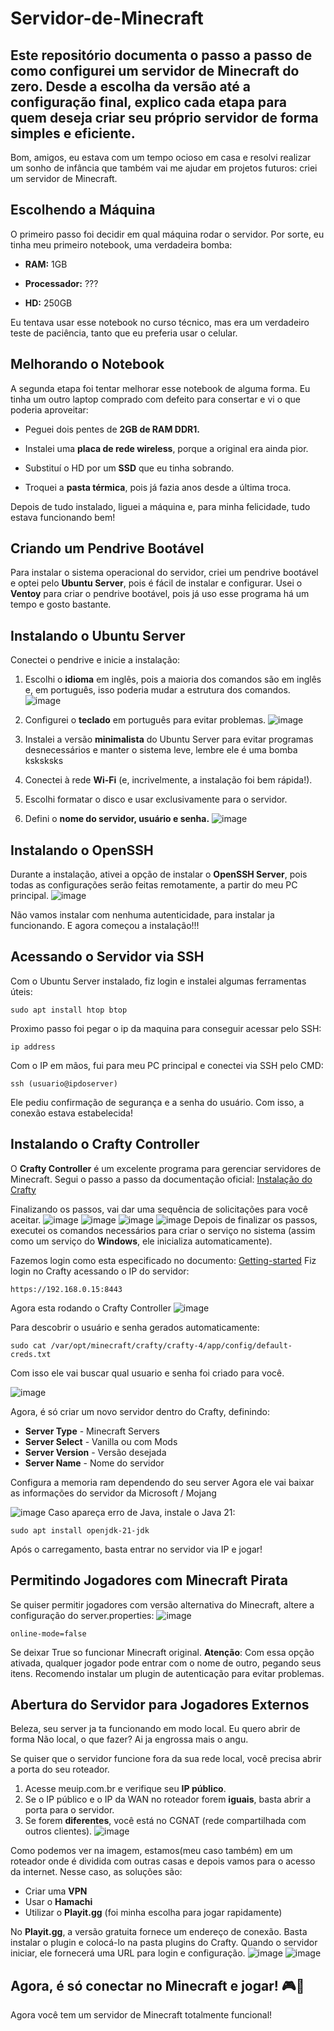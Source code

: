 # Servidor-de-Minecraft
Este repositório documenta o passo a passo de como configurei um servidor de Minecraft do zero. Desde a escolha da versão até a configuração final, explico cada etapa para quem deseja criar seu próprio servidor de forma simples e eficiente.
---

Bom, amigos, eu estava com um tempo ocioso em casa e resolvi realizar um sonho de infância que também vai me ajudar em projetos futuros: criei um servidor de Minecraft.

## Escolhendo a Máquina

O primeiro passo foi decidir em qual máquina rodar o servidor. Por sorte, eu tinha meu primeiro notebook, uma verdadeira bomba:

- **RAM:** 1GB

- **Processador:** ???

- **HD:** 250GB

Eu tentava usar esse notebook no curso técnico, mas era um verdadeiro teste de paciência, tanto que eu preferia usar o celular.

## Melhorando o Notebook

A segunda etapa foi tentar melhorar esse notebook de alguma forma. Eu tinha um outro laptop comprado com defeito para consertar e vi o que poderia aproveitar:

- Peguei dois pentes de **2GB de RAM DDR1.**

- Instalei uma **placa de rede wireless**, porque a original era ainda pior.

- Substituí o HD por um **SSD** que eu tinha sobrando.

- Troquei a **pasta térmica**, pois já fazia anos desde a última troca.

Depois de tudo instalado, liguei a máquina e, para minha felicidade, tudo estava funcionando bem!

## Criando um Pendrive Bootável

Para instalar o sistema operacional do servidor, criei um pendrive bootável e optei pelo **Ubuntu Server**, pois é fácil de instalar e configurar. Usei o **Ventoy** para criar o pendrive bootável, pois já uso esse programa há um tempo e gosto bastante.

## Instalando o Ubuntu Server

Conectei o pendrive e inicie a instalação:

1. Escolhi o **idioma** em inglês, pois a maioria dos comandos são em inglês e, em português, isso poderia mudar a estrutura dos comandos.
![image](https://github.com/user-attachments/assets/316d8f3f-e4fe-4608-b5dc-6474344cd93a)

2. Configurei o **teclado** em português para evitar problemas.
![image](https://github.com/user-attachments/assets/c3648047-e703-474c-9947-740bf81bfc0a)

3. Instalei a versão **minimalista** do Ubuntu Server para evitar programas desnecessários e manter o sistema leve, lembre ele é uma bomba ksksksks
   
4. Conectei à rede **Wi-Fi** (e, incrivelmente, a instalação foi bem rápida!).
   
5. Escolhi formatar o disco e usar exclusivamente para o servidor.
   
6. Defini o **nome do servidor, usuário e senha.**
![image](https://github.com/user-attachments/assets/4d0eeba8-4e35-4903-b1c1-c5bb7175846d)

## Instalando o OpenSSH

Durante a instalação, ativei a opção de instalar o **OpenSSH Server**, pois todas as configurações serão feitas remotamente, a partir do meu PC principal.
![image](https://github.com/user-attachments/assets/bdc50df8-e036-43a2-8be3-79f895511a28)

Não vamos instalar com nenhuma autenticidade, para instalar ja funcionando.
E agora começou a instalação!!!

## Acessando o Servidor via SSH

Com o Ubuntu Server instalado, fiz login e instalei algumas ferramentas úteis:

````
sudo apt install htop btop

````
Proximo passo foi pegar o ip da maquina para conseguir acessar pelo SSH:
````
ip address

````

Com o IP em mãos, fui para meu PC principal e conectei via SSH pelo CMD:
````
ssh (usuario@ipdoserver)

````
Ele pediu confirmação de segurança e a senha do usuário. Com isso, a conexão estava estabelecida!

## Instalando o Crafty Controller

O **Crafty Controller** é um excelente programa para gerenciar servidores de Minecraft. Segui o passo a passo da documentação oficial:
[Instalação do Crafty](https://docs.craftycontrol.com/pages/getting-started/installation/linux/)

Finalizando os passos, vai dar uma sequência de solicitações para você aceitar.
![image](https://github.com/user-attachments/assets/50a246ed-5017-4d44-b3a6-d0674164a23d)
![image](https://github.com/user-attachments/assets/91579dfe-73fe-4723-847a-321cda023a61)
![image](https://github.com/user-attachments/assets/d6a48883-697a-4934-8055-2ff3f3fc0f79)
![image](https://github.com/user-attachments/assets/d0515162-b11d-4db0-9864-6d28b7103e84)
Depois de finalizar os passos, executei os comandos necessários para criar o serviço no sistema (assim como um serviço do **Windows**, ele inicializa automaticamente).

Fazemos login como esta especificado no documento:
[Getting-started](https://docs.craftycontrol.com/pages/getting-started/access/)
Fiz login no Crafty acessando o IP do servidor:

````
https://192.168.0.15:8443

````
Agora esta rodando o Crafty Controller
![image](https://github.com/user-attachments/assets/3ac324a6-9d7b-4300-9441-3c5c387e46b4)

Para descobrir o usuário e senha gerados automaticamente:
````
sudo cat /var/opt/minecraft/crafty/crafty-4/app/config/default-creds.txt
````
Com isso ele vai buscar qual usuario e senha foi criado para você.

![image](https://github.com/user-attachments/assets/e0010d40-f854-4da9-a05a-5b7c44974426)

Agora, é só criar um novo servidor dentro do Crafty, definindo:

- **Server Type** - Minecraft Servers
- **Server Select** - Vanilla ou com Mods
- **Server Version** - Versão desejada
- **Server Name** - Nome do servidor

Configura a memoria ram dependendo do seu server
Agora ele vai baixar as informações do servidor da Microsoft / Mojang

![image](https://github.com/user-attachments/assets/5407af63-4926-4051-8cfc-ecb7a723fc5c)
Caso apareça erro de Java, instale o Java 21:

````
sudo apt install openjdk-21-jdk
````
Após o carregamento, basta entrar no servidor via IP e jogar!

## Permitindo Jogadores com Minecraft Pirata

Se quiser permitir jogadores com versão alternativa do Minecraft, altere a configuração do server.properties:
![image](https://github.com/user-attachments/assets/23115fe9-19a4-4369-b5ac-d3cd8265c6ab)
````
online-mode=false
````

Se deixar True so funcionar Minecraft original.
**Atenção**: Com essa opção ativada, qualquer jogador pode entrar com o nome de outro, pegando seus itens. Recomendo instalar um plugin de autenticação para evitar problemas.

## Abertura do Servidor para Jogadores Externos 

Beleza, seu server ja ta funcionando em modo local. Eu quero abrir de forma Não local, o que fazer? 
Ai ja engrossa mais o angu.

Se quiser que o servidor funcione fora da sua rede local, você precisa abrir a porta do seu roteador.

1. Acesse meuip.com.br e verifique seu **IP público**.
2. Se o IP público e o IP da WAN no roteador forem **iguais**, basta abrir a porta para o servidor.
3. Se forem **diferentes**, você está no CGNAT (rede compartilhada com outros clientes). 
![image](https://github.com/user-attachments/assets/88d40e00-29a9-444b-bc1a-af14a96182be)

Como podemos ver na imagem, estamos(meu caso também) em um roteador onde é dividida com outras casas e depois vamos para o acesso da internet.
Nesse caso, as soluções são:
- Criar uma **VPN**
- Usar o **Hamachi**
- Utilizar o **Playit.gg** (foi minha escolha para jogar rapidamente)

No **Playit.gg**, a versão gratuita fornece um endereço de conexão. Basta instalar o plugin e colocá-lo na pasta plugins do Crafty. Quando o servidor iniciar, ele fornecerá uma URL para login e configuração.
![image](https://github.com/user-attachments/assets/b648a41e-3d1c-45ee-ad6e-e4e5d9fac383)
![image](https://github.com/user-attachments/assets/56685a79-aa7b-4ea0-b552-1b9e322c2952)

Agora, é só conectar no Minecraft e jogar! 🎮🚀
---
Agora você tem um servidor de Minecraft totalmente funcional!
